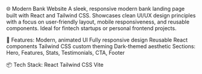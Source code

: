 🌐 Modern Bank Website
A sleek, responsive modern bank landing page built with React and Tailwind CSS. Showcases clean UI/UX design principles with a focus on user-friendly layout, mobile responsiveness, and reusable components. Ideal for fintech startups or personal frontend projects.

🚀 Features:
Modern, animated UI
Fully responsive design
Reusable React components
Tailwind CSS custom theming
Dark-themed aesthetic
Sections: Hero, Features, Stats, Testimonials, CTA, Footer

📦 Tech Stack:
React
Tailwind CSS
Vite
